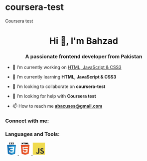 # coursera-test
Coursera test
<h1 align="center">Hi 👋, I'm Bahzad</h1>
<h3 align="center">A passionate frontend developer from Pakistan</h3>

- 🔭 I’m currently working on [HTML, JavaScript & CSS3](https://bahzadkhan.github.io/coursera-test/)

- 🌱 I’m currently learning **HTML, JavaScript & CSS3**

- 👯 I’m looking to collaborate on **coursera-test**

- 🤝 I’m looking for help with **Coursera test**

- 📫 How to reach me **abacuses@gmail.com**

<h3 align="left">Connect with me:</h3>
<p align="left">
</p>

<h3 align="left">Languages and Tools:</h3>
<p align="left"> <a href="https://www.w3schools.com/css/" target="_blank" rel="noreferrer"> <img src="https://raw.githubusercontent.com/devicons/devicon/master/icons/css3/css3-original-wordmark.svg" alt="css3" width="40" height="40"/> </a> <a href="https://www.w3.org/html/" target="_blank" rel="noreferrer"> <img src="https://raw.githubusercontent.com/devicons/devicon/master/icons/html5/html5-original-wordmark.svg" alt="html5" width="40" height="40"/> </a> <a href="https://developer.mozilla.org/en-US/docs/Web/JavaScript" target="_blank" rel="noreferrer"> <img src="https://raw.githubusercontent.com/devicons/devicon/master/icons/javascript/javascript-original.svg" alt="javascript" width="40" height="40"/> </a> </p>

